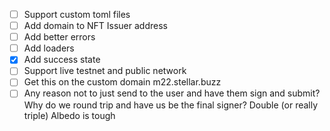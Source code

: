 - [ ] Support custom toml files
- [ ] Add domain to NFT Issuer address
- [ ] Add better errors
- [ ] Add loaders
- [x] Add success state
- [ ] Support live testnet and public network
- [ ] Get this on the custom domain m22.stellar.buzz
- [ ] Any reason not to just send to the user and have them sign and submit? Why do we round trip and have us be the final signer? Double (or really triple) Albedo is tough